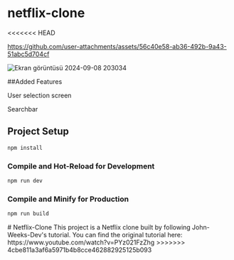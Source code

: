 # netflix-clone
<<<<<<< HEAD


https://github.com/user-attachments/assets/56c40e58-ab36-492b-9a43-51abc5d704cf


![Ekran görüntüsü 2024-09-08 203034](https://github.com/user-attachments/assets/392fed70-3523-43fa-9dbe-d5e81044b6c5)




##Added Features

<p>User selection screen</p>
<p>Searchbar</p>

## Project Setup

```sh
npm install
```

### Compile and Hot-Reload for Development

```sh
npm run dev
```

### Compile and Minify for Production

```sh
npm run build
```
<p>
# Netflix-Clone  This project is a Netflix clone built by following John-Weeks-Dev's tutorial. You can find the original tutorial here: https://www.youtube.com/watch?v=PYz021FzZhg
>>>>>>> 4cbe811a3af6a5971b4b8cce462882925125b093
  
</p>

